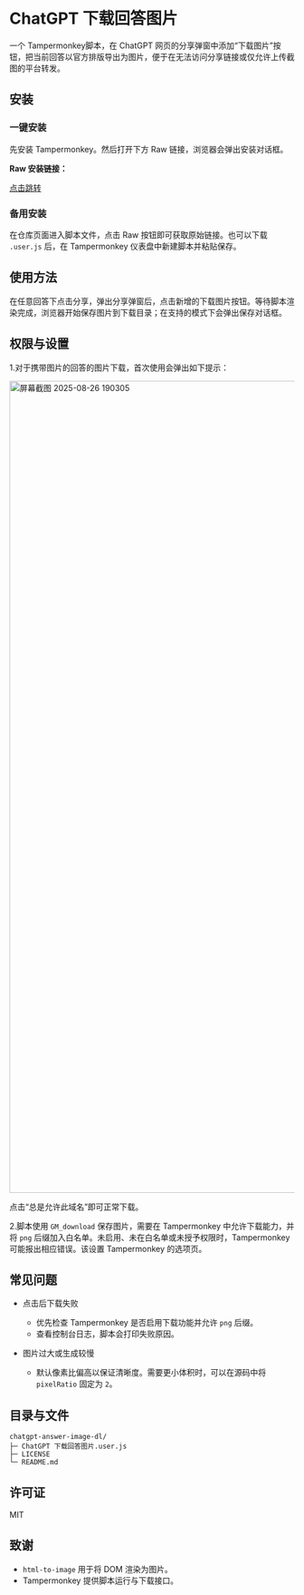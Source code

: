 # ChatGPT 下载回答图片

一个 Tampermonkey脚本，在 ChatGPT 网页的分享弹窗中添加“下载图片”按钮，把当前回答以官方排版导出为图片，便于在无法访问分享链接或仅允许上传截图的平台转发。

## 安装

### 一键安装

先安装 Tampermonkey。然后打开下方 Raw 链接，浏览器会弹出安装对话框。

**Raw 安装链接：**

 [点击跳转](https://raw.githubusercontent.com/chixi4/chatgpt-answer-image-dl/main/ChatGPT%20下载回答图片.user.js)

### 备用安装

在仓库页面进入脚本文件，点击 Raw 按钮即可获取原始链接。也可以下载 `.user.js` 后，在 Tampermonkey 仪表盘中新建脚本并粘贴保存。

## 使用方法

在任意回答下点击分享，弹出分享弹窗后，点击新增的下载图片按钮。等待脚本渲染完成，浏览器开始保存图片到下载目录；在支持的模式下会弹出保存对话框。

## 权限与设置

1.对于携带图片的回答的图片下载，首次使用会弹出如下提示：

<img width="2432" height="1432" alt="屏幕截图 2025-08-26 190305" src="https://github.com/user-attachments/assets/75c4abc4-d43e-44d5-9fcd-6c26c1c2cb5a" />

点击“总是允许此域名”即可正常下载。

2.脚本使用 `GM_download` 保存图片，需要在 Tampermonkey 中允许下载能力，并将 `png` 后缀加入白名单。未启用、未在白名单或未授予权限时，Tampermonkey 可能报出相应错误。该设置 Tampermonkey 的选项页。

## 常见问题

* 点击后下载失败

  * 优先检查 Tampermonkey 是否启用下载功能并允许 `png` 后缀。
  * 查看控制台日志，脚本会打印失败原因。
* 图片过大或生成较慢

  * 默认像素比偏高以保证清晰度。需要更小体积时，可以在源码中将 `pixelRatio` 固定为 `2`。

## 目录与文件

```
chatgpt-answer-image-dl/
├─ ChatGPT 下载回答图片.user.js
├─ LICENSE
└─ README.md
```

## 许可证

MIT

## 致谢

* `html-to-image` 用于将 DOM 渲染为图片。
* Tampermonkey 提供脚本运行与下载接口。
